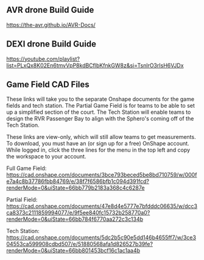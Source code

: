 ## AVR drone Build Guide
https://the-avr.github.io/AVR-Docs/

## DEXI drone Build Guide
https://youtube.com/playlist?list=PLxQx8K02En6tmvVpP8kdBCflbKfnkGW8z&si=TsnlrO3rIsH6VJDx

## Game Field CAD Files

These links will take you to the separate Onshape documents for the game fields and tech station. The Partial Game Field is for teams to be able to set up a simplified section of the court.  The Tech Station will enable teams to design the RVR Passenger Bay to align with the Sphero's coming off of the Tech Station.

These links are view-only, which will still allow teams to get measurements. To download, you must have an (or sign up for a free) OnShape account. While logged in, click the three lines for the menu in the top left and copy the workspace to your account.

Full Game Field:  https://cad.onshape.com/documents/3bce793beced5be8bd710759/w/000fe7a4c8b37786fbb84769/e/38f7f6586bfb1c094d391fcd?renderMode=0&uiState=66bb779b2183a368c4c6287e

Partial Field:  https://cad.onshape.com/documents/47e8d4e5777e7bfdddc06635/w/dcc3ca8373c2111859994077/e/9f5ee840fc15732b258770a0?renderMode=0&uiState=66bb784f6770aa272c3c134b

Tech Station:  https://cad.onshape.com/documents/5dc2b5c90e5dd146b4655ff7/w/3ce304553ca599908cdbd507/e/51880568afa1d826527b39fe?renderMode=0&uiState=66bb801453bcf16c1ac1aa4b
